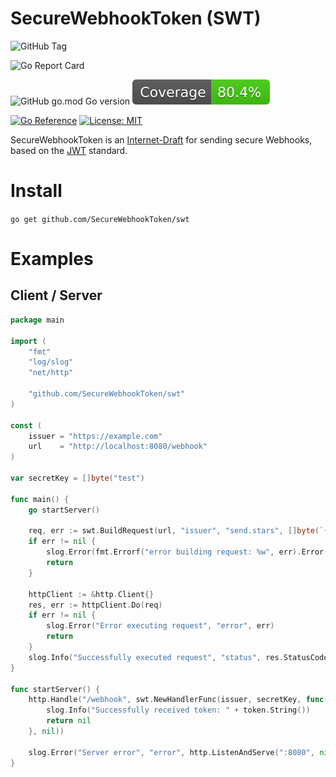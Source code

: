 # SecureWebhookToken (SWT)

![GitHub Tag](https://img.shields.io/github/v/tag/SecureWebhookToken/swt?label=Version)

![Go Report Card](https://goreportcard.com/badge/github.com/SecureWebhookToken/swt)

![GitHub go.mod Go version](https://img.shields.io/github/go-mod/go-version/SecureWebhookToken/swt?style=flat)
![Coverage](assets/coverage-badge.svg)

[![Go Reference](https://pkg.go.dev/badge/github.com/SecureWebhookToken/swt)](https://pkg.go.dev/github.com/SecureWebhookToken/swt)
[![License: MIT](https://img.shields.io/badge/License-MIT-green.svg)](https://opensource.org/licenses/MIT)

SecureWebhookToken is an [Internet-Draft](https://datatracker.ietf.org/doc/draft-knauer-secure-webhook-token/)
for sending secure Webhooks, based on the [JWT](https://datatracker.ietf.org/doc/html/rfc7519) standard.

# Install
`go get github.com/SecureWebhookToken/swt`

# Examples

## Client / Server

```go
package main

import (
	"fmt"
	"log/slog"
	"net/http"

	"github.com/SecureWebhookToken/swt"
)

const (
	issuer = "https://example.com"
	url    = "http://localhost:8080/webhook"
)

var secretKey = []byte("test")

func main() {
	go startServer()

	req, err := swt.BuildRequest(url, "issuer", "send.stars", []byte(`{"username": "me", "stars": "567"}`), secretKey)
	if err != nil {
		slog.Error(fmt.Errorf("error building request: %w", err).Error())
		return
	}

	httpClient := &http.Client{}
	res, err := httpClient.Do(req)
	if err != nil {
		slog.Error("Error executing request", "error", err)
		return
	}
	slog.Info("Successfully executed request", "status", res.StatusCode)
}

func startServer() {
	http.Handle("/webhook", swt.NewHandlerFunc(issuer, secretKey, func(token *swt.SecureWebhookToken) error {
		slog.Info("Successfully received token: " + token.String())
		return nil
	}, nil))

	slog.Error("Server error", "error", http.ListenAndServe(":8080", nil))
}
```